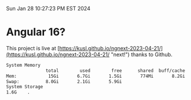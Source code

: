Sun Jan 28 10:27:23 PM EST 2024

# Angular 16?


This project is live at [https://kusl.github.io/ngnext-2023-04-21/](https://kusl.github.io/ngnext-2023-04-21/ "next!") thanks to Github.

```bash
System Memory
               total        used        free      shared  buff/cache   available
Mem:            15Gi       6.7Gi       1.5Gi       774Mi       8.2Gi       8.6Gi
Swap:          8.0Gi       2.1Gi       5.9Gi
System Storage
1.6G	.
```
